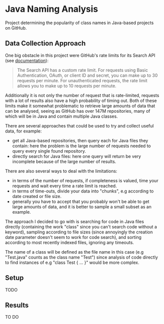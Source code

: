 # Java Naming Analysis
Project determining the popularity of class names in Java-based projects on GitHub.

## Data Collection Approach
One big obstacle in this project were GitHub's rate limits for its Search API (see [documentation](https://developer.github.com/v3/search/)):
> The Search API has a custom rate limit. For requests using Basic Authentication, OAuth, or client ID and secret, you can make up to 30 requests per minute. For unauthenticated requests, the rate limit allows you to make up to 10 requests per minute.

Additionally it is not only the number of request that is rate-limited, requests with a lot of results also 
have a high probability of timing out. Both of these limits make it somewhat problematic to retrieve large 
amounts of data that can be analysed, seeing as GitHub has over 147M repositories, many of which will be in Java 
and contain multiple Java classes.

There are several approaches that could be used to try and collect useful data, for example:
- get all Java-based repositories, then query each for Java files they contain: 
here the problem is the large number of requests needed to query every single found repository.
- directly search for Java files: here one query will return be very incomplete because of the large number of results.

There are also several ways to deal with the limitations:
- in terms of the number of requests, if completeness is valued, time your requests and wait every time a rate limit is reached.
- in terms of time-outs, divide your data into "chunks", e.g according to date created or file size.
- generally you have to accept that you probably won't be able to get large amounts of data, and it is better to sample a small subset as an example.

The approach I decided to go with is searching for code in Java files directly (containing the work "class" since you 
can't search code without a keyword), sampling according to file sizes (since annoyingly the creation date parameter 
doesn't seem to work for code search), and sorting according to most recently indexed files, ignoring any timeouts.

The name of a class will be defined as the file name in this case (e.g "Test.java" counts as the class name "Test") since 
analysis of code directly to find instances of e.g "class Test { ... }" would be more complex.

## Setup

TODO

## Results

TO DO